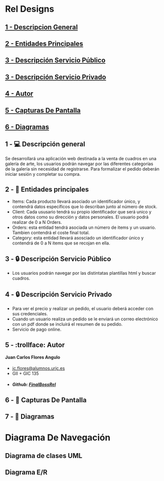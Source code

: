 # Rel Designs
## [1 - Descripcion General](#Descripcion)
## [2 - Entidades Principales](#Entidades)
## [3 - Descripción Servicio Público](#Servicio)
## [3 - Descripción Servicio Privado](#Servicio)
## [4 - Autor](#Autor)
## [5 - Capturas De Pantalla](#Capturas)
## [6 - Diagramas](#Diagramas)

## 1 - :computer: Descripción general <a name="descripcion">
Se desarrollará una aplicación web destinada a la venta de cuadros en una galería de arte, los usuarios podrán navegar por las diferentes categorías de la galería sin necesidad de registrarse. Para formalizar el pedido deberán iniciar sesión y completar su compra.

## 2 - :busts_in_silhouette: Entidades principales <a name="Entidades">
- Items: Cada producto llevará asociado un identificador único, y contendrá datos específicos que lo describan junto al número de stock. 
- Client: Cada ususario tendrá su propio identificador que será unico y otros datos como su dirección y datos personales. El usuario podrá realizar de 0 a N Orders.
- Orders: esta entidad tendrá asociada un número de items y un usuario. Tambien contendrá el coste final total.
- Category: esta entidad llevará asosciado un identificador único y contendrá de 0 a N items que se recojan en ella.
## 3 - :lock: Descripción Servicio Público<a name="Servicio">
- Los usuarios podrán navegar por las distintatas plantillas html y buscar cuadros.
## 4 - :lock: Descripción Servicio Privado
  - Para ver el precio y realizar un pedido, el usuario deberá acceder con sus credenciales.
  - Cuando un usuario realiza un pedido se le enviará un correo electrónico con un pdf donde se incluirá el resumen de su pedido.
  - Servicio de pago online.
## 5 - :trollface: Autor <a name="Autor">
#### Juan Carlos Flores Angulo
- jc.flores@alumnos.urjc.es
- GII + GIC 135
- ##### Github: [FinalBossRel](https://github.com/FinalBossRel)
## 6 - :book: Capturas De Pantalla <a name="Capturas">
  
## 7 - :pencil: Diagramas <a name="Diagramas">
# Diagrama De Navegación
## Diagrama de clases UML
## Diagrama E/R



